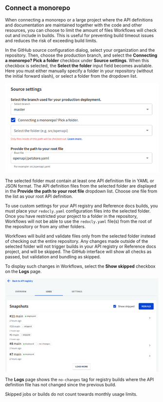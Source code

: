 ## Connect a monorepo

When connecting a monorepo or a large project where the API definitions and documentation are maintained together with the code and other resources, you can choose to limit the amount of files Workflows will check out and include in builds. This is useful for preventing build timeout issues and reduces the risk of exceeding build limits.

In the GitHub source configuration dialog, select your organization and the repository. Then, choose the production branch, and select the **Connecting a monorepo? Pick a folder** checkbox under **Source settings**. When this checkbox is selected, the **Select the folder** input field becomes available. Here you must either manually specify a folder in your repository (without the initial forward slash), or select a folder from the dropdown list.

![GitHub source configuration dialog](images/source-monorepo-configuration.png)

The selected folder must contain at least one API definition file in YAML or JSON format. The API definition files from the selected folder are displayed in the **Provide the path to your root file** dropdown list. Choose one file from the list as your root API definition.

To use custom settings for your API registry and Reference docs builds, you must place your `redocly.yaml` configuration files into the selected folder. Once you have restricted your project to a folder in the repository, Workflows will not be able to use the `redocly.yaml` file(s) from the root of the repository or from any other folders.

Workflows will build and validate files only from the selected folder instead of checking out the entire repository. Any changes made outside of the selected folder will not trigger builds in your API registry or Reference docs project, and will be skipped. The GitHub interface will show all checks as passed, but validation and bundling as skipped.

To display such changes in Workflows, select the **Show skipped** checkbox on the **Logs** page.

![Logs page with Show skipped checkbox selected](images/source-monorepo-show-skipped.png)

The **Logs** page shows the `no-changes` tag for registry builds where the API definition file has not changed since the previous build.

Skipped jobs or builds do not count towards monthly usage limits.
